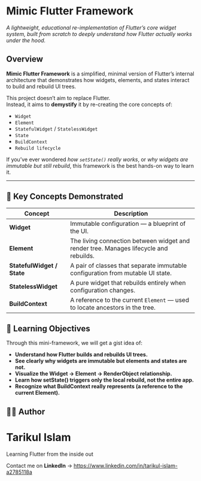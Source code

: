 # Mimic Flutter Framework
*A lightweight, educational re-implementation of Flutter’s core widget system, built from scratch to deeply understand how Flutter actually works under the hood.*


## Overview

**Mimic Flutter Framework** is a simplified, minimal version of Flutter’s internal architecture that demonstrates how widgets, elements, and states interact to build and rebuild UI trees.

This project doesn’t aim to replace Flutter.  
Instead, it aims to **demystify** it by re-creating the core concepts of:
- `Widget`
- `Element`
- `StatefulWidget` / `StatelessWidget`
- `State`
- `BuildContext`
- `Rebuild lifecycle`

If you’ve ever wondered *how `setState()` really works*, or *why widgets are immutable but still rebuild*, this framework is the best hands-on way to learn it.

---

## 🧩 Key Concepts Demonstrated

| Concept | Description |
|----------|--------------|
| **Widget** | Immutable configuration — a blueprint of the UI. |
| **Element** | The living connection between widget and render tree. Manages lifecycle and rebuilds. |
| **StatefulWidget / State** | A pair of classes that separate immutable configuration from mutable UI state. |
| **StatelessWidget** | A pure widget that rebuilds entirely when configuration changes. |
| **BuildContext** | A reference to the current `Element` — used to locate ancestors in the tree. |


## 🧩 Learning Objectives

Through this mini-framework, we will get a gist idea of:

- **Understand how Flutter builds and rebuilds UI trees.**
- **See clearly why widgets are immutable but elements and states are not.**
- **Visualize the Widget → Element → RenderObject relationship.**
- **Learn how setState() triggers only the local rebuild, not the entire app.**
- **Recognize what BuildContext really represents (a reference to the current Element).**

## 🧑‍💻 Author
# **Tarikul Islam**
Learning Flutter from the inside out

Contact me on **LinkedIn** -> https://www.linkedin.com/in/tarikul-islam-a2785118a